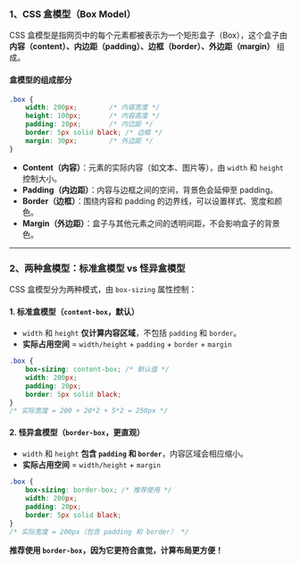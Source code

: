 ### 1、**CSS 盒模型（Box Model）**

CSS 盒模型是指网页中的每个元素都被表示为一个矩形盒子（Box），这个盒子由 **内容（content）、内边距（padding）、边框（border）、外边距（margin）** 组成。

#### **盒模型的组成部分**

```css
.box {
    width: 200px;        /* 内容宽度 */
    height: 100px;       /* 内容高度 */
    padding: 20px;       /* 内边距 */
    border: 5px solid black; /* 边框 */
    margin: 30px;        /* 外边距 */
}
```

- **Content（内容）**：元素的实际内容（如文本、图片等），由 `width` 和 `height` 控制大小。
- **Padding（内边距）**：内容与边框之间的空间，背景色会延伸至 padding。
- **Border（边框）**：围绕内容和 padding 的边界线，可以设置样式、宽度和颜色。
- **Margin（外边距）**：盒子与其他元素之间的透明间距，不会影响盒子的背景色。

------

### 2、**两种盒模型：标准盒模型 vs 怪异盒模型**

CSS 盒模型分为两种模式，由 `box-sizing` 属性控制：

#### **1. 标准盒模型（`content-box`，默认）**

- `width` 和 `height` **仅计算内容区域**，不包括 `padding` 和 `border`。
- **实际占用空间** = `width/height` + `padding` + `border` + `margin`

```css
.box {
    box-sizing: content-box; /* 默认值 */
    width: 200px;
    padding: 20px;
    border: 5px solid black;
}
/* 实际宽度 = 200 + 20*2 + 5*2 = 250px */
```

#### **2. 怪异盒模型（`border-box`，更直观）**

- `width` 和 `height` **包含 `padding` 和 `border`**，内容区域会相应缩小。
- **实际占用空间** = `width/height` + `margin`

```css
.box {
    box-sizing: border-box; /* 推荐使用 */
    width: 200px;
    padding: 20px;
    border: 5px solid black;
}
/* 实际宽度 = 200px（包含 padding 和 border） */
```

**推荐使用 `border-box`，因为它更符合直觉，计算布局更方便！**